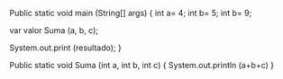 Public static void main (String[] args) {
int a= 4;
int b= 5;
int b= 9;

var valor Suma (a, b, c);

System.out.print (resultado);
}

Public static void Suma (int a, int b, int c) {
System.out.println (a+b+c)
}

